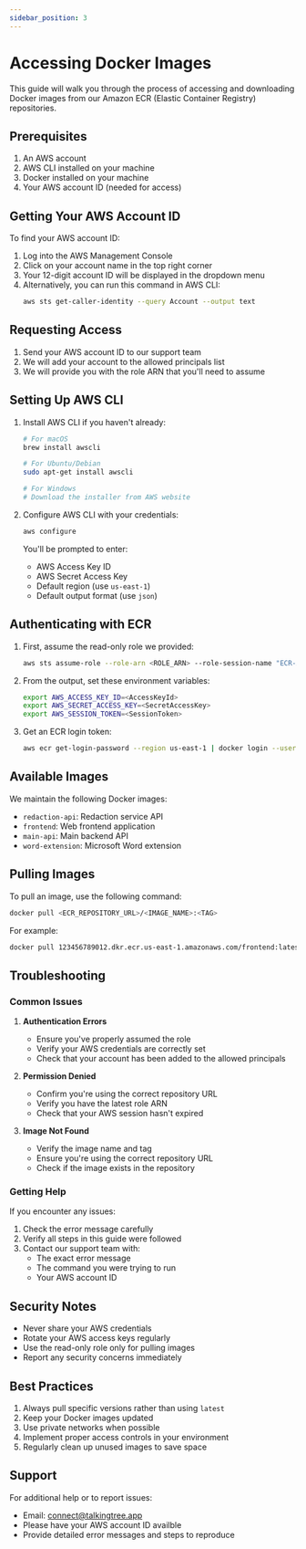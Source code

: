```yaml
---
sidebar_position: 3
---
```


# Accessing Docker Images

This guide will walk you through the process of accessing and downloading Docker images from our Amazon ECR (Elastic Container Registry) repositories.

## Prerequisites

1. An AWS account
2. AWS CLI installed on your machine
3. Docker installed on your machine
4. Your AWS account ID (needed for access)

## Getting Your AWS Account ID

To find your AWS account ID:

1. Log into the AWS Management Console
2. Click on your account name in the top right corner
3. Your 12-digit account ID will be displayed in the dropdown menu
4. Alternatively, you can run this command in AWS CLI:
   ```bash
   aws sts get-caller-identity --query Account --output text
   ```

## Requesting Access

1. Send your AWS account ID to our support team
2. We will add your account to the allowed principals list
3. We will provide you with the role ARN that you'll need to assume

## Setting Up AWS CLI

1. Install AWS CLI if you haven't already:
   ```bash
   # For macOS
   brew install awscli

   # For Ubuntu/Debian
   sudo apt-get install awscli

   # For Windows
   # Download the installer from AWS website
   ```

2. Configure AWS CLI with your credentials:
   ```bash
   aws configure
   ```
   You'll be prompted to enter:
   - AWS Access Key ID
   - AWS Secret Access Key
   - Default region (use `us-east-1`)
   - Default output format (use `json`)

## Authenticating with ECR

1. First, assume the read-only role we provided:
   ```bash
   aws sts assume-role --role-arn <ROLE_ARN> --role-session-name "ECR-Access"
   ```

2. From the output, set these environment variables:
   ```bash
   export AWS_ACCESS_KEY_ID=<AccessKeyId>
   export AWS_SECRET_ACCESS_KEY=<SecretAccessKey>
   export AWS_SESSION_TOKEN=<SessionToken>
   ```

3. Get an ECR login token:
   ```bash
   aws ecr get-login-password --region us-east-1 | docker login --username AWS --password-stdin <ECR_REPOSITORY_URL>
   ```

## Available Images

We maintain the following Docker images:

- `redaction-api`: Redaction service API
- `frontend`: Web frontend application
- `main-api`: Main backend API
- `word-extension`: Microsoft Word extension

## Pulling Images

To pull an image, use the following command:

```bash
docker pull <ECR_REPOSITORY_URL>/<IMAGE_NAME>:<TAG>
```

For example:
```bash
docker pull 123456789012.dkr.ecr.us-east-1.amazonaws.com/frontend:latest
```

## Troubleshooting

### Common Issues

1. **Authentication Errors**
   - Ensure you've properly assumed the role
   - Verify your AWS credentials are correctly set
   - Check that your account has been added to the allowed principals

2. **Permission Denied**
   - Confirm you're using the correct repository URL
   - Verify you have the latest role ARN
   - Check that your AWS session hasn't expired

3. **Image Not Found**
   - Verify the image name and tag
   - Ensure you're using the correct repository URL
   - Check if the image exists in the repository

### Getting Help

If you encounter any issues:
1. Check the error message carefully
2. Verify all steps in this guide were followed
3. Contact our support team with:
   - The exact error message
   - The command you were trying to run
   - Your AWS account ID

## Security Notes

- Never share your AWS credentials
- Rotate your AWS access keys regularly
- Use the read-only role only for pulling images
- Report any security concerns immediately

## Best Practices

1. Always pull specific versions rather than using `latest`
2. Keep your Docker images updated
3. Use private networks when possible
4. Implement proper access controls in your environment
5. Regularly clean up unused images to save space

## Support

For additional help or to report issues:
- Email: connect@talkingtree.app
- Please have your AWS account ID availble
- Provide detailed error messages and steps to reproduce
